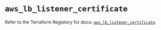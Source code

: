 # `aws_lb_listener_certificate`

Refer to the Terraform Registory for docs: [`aws_lb_listener_certificate`](https://registry.terraform.io/providers/hashicorp/aws/3.76.1/docs/resources/lb_listener_certificate).
